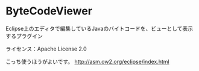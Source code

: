 ByteCodeViewer
==============

Eclipse上のエディタで編集しているJavaのバイトコードを、ビューとして表示するプラグイン

ライセンス：Apache License 2.0


こっち使うほうがよいです。
http://asm.ow2.org/eclipse/index.html

